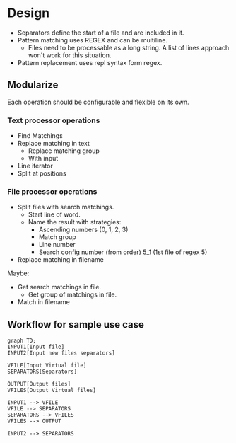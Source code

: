 # Design
- Separators define the start of a file and are included in it.
- Pattern matching uses REGEX and can be multiline.
    - Files need to be processable as a long string. A list of lines approach won't work for this situation.
- Pattern replacement uses repl syntax form regex.

## Modularize
Each operation should be configurable and flexible on its own.
### Text processor operations
- Find Matchings
- Replace matching in text
    - Replace matching group
    - With input
- Line iterator
- Split at positions


### File processor operations
- Split files with search matchings.
    - Start line of word.
    - Name the result with strategies:
        - Ascending numbers (0, 1, 2, 3)
        - Match group
        - Line number
        - Search config number (from order) 5_1 (1st file of regex 5)
- Replace matching in filename

Maybe:
- Get search matchings in file.
    - Get group of matchings in file.
- Match in filename


## Workflow for sample use case
```mermaid
graph TD;
INPUT1[Input file]
INPUT2[Input new files separators]

VFILE[Input Virtual file]
SEPARATORS[Separators]

OUTPUT[Output files]
VFILES[Output Virtual files]

INPUT1 --> VFILE
VFILE --> SEPARATORS
SEPARATORS --> VFILES
VFILES --> OUTPUT

INPUT2 --> SEPARATORS

```
